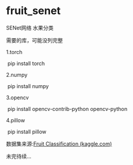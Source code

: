 # fruit_senet
SENet网络 水果分类

需要的库，可能没列完整

1.torch

​	pip install torch

2.numpy

​	pip install numpy

3.opencv

​	pip install opencv-contrib-python opencv-python

4.pillow

​	pip install pillow





数据集来源:[Fruit Classification (kaggle.com)](https://www.kaggle.com/datasets/sshikamaru/fruit-recognition)

未完待续...